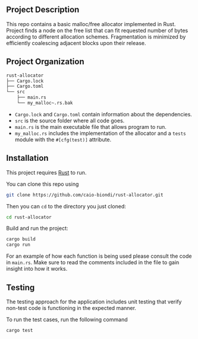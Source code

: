 ## Project Description

This repo contains a basic malloc/free allocator implemented in Rust. Project finds a node on the free list that can fit requested number of bytes according to different allocation schemes. Fragmentation is minimized by efficiently coalescing adjacent blocks upon their release.

## Project Organization

```bash
rust-allocator
├── Cargo.lock
├── Cargo.toml
└── src
    ├── main.rs
    └── my_malloc~.rs.bak
```

- `Cargo.lock` and `Cargo.toml` contain information about the dependencies.
- `src` is the source folder where all code goes.
- `main.rs` is the main executable file that allows program to run.
- `my_malloc.rs` includes the implementation of the allocator and a `tests` module with the `#[cfg(test)]` attribute.

## Installation

This project requires [Rust](https://www.rust-lang.org) to run.

You can clone this repo using

```sh
git clone https://github.com/caio-biondi/rust-allocator.git
```

Then you can `cd` to the directory you just cloned:

```sh
cd rust-allocator
```

Build and run the project:

```sh
cargo build
cargo run
```

For an example of how each function is being used please consult the code in `main.rs`. Make sure to read the comments included in the file to gain insight into how it works.

## Testing

The testing approach for the application includes unit testing that verify non-test code is functioning in the expected manner.

To run the test cases, run the following command

```sh
cargo test
```
